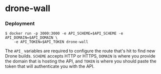 drone-wall
==========

### Deployment

    $ docker run -p 3000:3000 -e API_SCHEME=$API_SCHEME -e API_DOMAIN=$API_DOMAIN \
        -e API_TOKEN=$API_TOKEN drone-wall

The `API_` variables are required to configure the route that's hit to find new Drone builds.  `SCHEME` accepts HTTP or HTTPS, `DOMAIN` is where you provide the domain that is hosting the API, and `TOKEN` is where you should paste the token that will authenticate you with the API.
